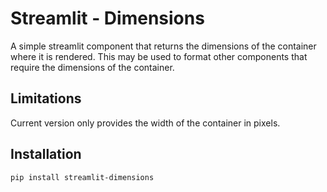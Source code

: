 # Streamlit - Dimensions

A simple streamlit component that returns the dimensions of the container where it is rendered.
This may be used to format other components that require the dimensions of the container.

## Limitations

Current version only provides the width of the container in pixels.

## Installation
```shell script
pip install streamlit-dimensions
```
